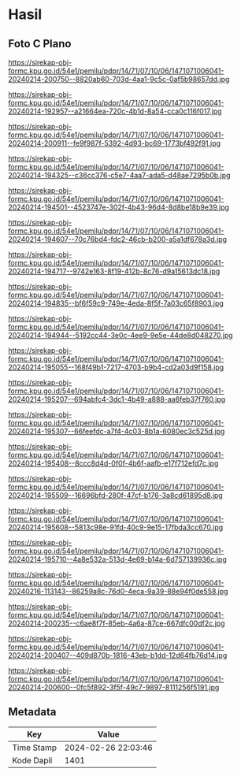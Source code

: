 # Hasil

## Foto C Plano

https://sirekap-obj-formc.kpu.go.id/54e1/pemilu/pdpr/14/71/07/10/06/1471071006041-20240214-200750--8820ab60-703d-4aa1-9c5c-0af5b98657dd.jpg

https://sirekap-obj-formc.kpu.go.id/54e1/pemilu/pdpr/14/71/07/10/06/1471071006041-20240214-192957--a21664ea-720c-4b1d-8a54-cca0c116f017.jpg

https://sirekap-obj-formc.kpu.go.id/54e1/pemilu/pdpr/14/71/07/10/06/1471071006041-20240214-200911--fe9f987f-5392-4d93-bc69-1773bf492f91.jpg

https://sirekap-obj-formc.kpu.go.id/54e1/pemilu/pdpr/14/71/07/10/06/1471071006041-20240214-194325--c36cc376-c5e7-4aa7-ada5-d48ae7295b0b.jpg

https://sirekap-obj-formc.kpu.go.id/54e1/pemilu/pdpr/14/71/07/10/06/1471071006041-20240214-194501--4523747e-302f-4b43-96d4-8d8be18b9e39.jpg

https://sirekap-obj-formc.kpu.go.id/54e1/pemilu/pdpr/14/71/07/10/06/1471071006041-20240214-194607--70c76bd4-fdc2-46cb-b200-a5a1df678a3d.jpg

https://sirekap-obj-formc.kpu.go.id/54e1/pemilu/pdpr/14/71/07/10/06/1471071006041-20240214-194717--9742e163-8f19-412b-8c76-d9a15613dc18.jpg

https://sirekap-obj-formc.kpu.go.id/54e1/pemilu/pdpr/14/71/07/10/06/1471071006041-20240214-194835--bf6f59c9-749e-4eda-8f5f-7a03c65f8903.jpg

https://sirekap-obj-formc.kpu.go.id/54e1/pemilu/pdpr/14/71/07/10/06/1471071006041-20240214-194944--5192cc44-3e0c-4ee9-9e5e-44de8d048270.jpg

https://sirekap-obj-formc.kpu.go.id/54e1/pemilu/pdpr/14/71/07/10/06/1471071006041-20240214-195055--168f49b1-7217-4703-b9b4-cd2a03d9f158.jpg

https://sirekap-obj-formc.kpu.go.id/54e1/pemilu/pdpr/14/71/07/10/06/1471071006041-20240214-195207--694abfc4-3dc1-4b49-a888-aa6feb37f760.jpg

https://sirekap-obj-formc.kpu.go.id/54e1/pemilu/pdpr/14/71/07/10/06/1471071006041-20240214-195307--66feefdc-a7f4-4c03-8b1a-6080ec3c525d.jpg

https://sirekap-obj-formc.kpu.go.id/54e1/pemilu/pdpr/14/71/07/10/06/1471071006041-20240214-195408--8ccc8d4d-0f0f-4b6f-aafb-e17f712efd7c.jpg

https://sirekap-obj-formc.kpu.go.id/54e1/pemilu/pdpr/14/71/07/10/06/1471071006041-20240214-195509--16696bfd-280f-47cf-b176-3a8cd61895d8.jpg

https://sirekap-obj-formc.kpu.go.id/54e1/pemilu/pdpr/14/71/07/10/06/1471071006041-20240214-195608--5813c98e-91fd-40c9-9e15-17fbda3cc670.jpg

https://sirekap-obj-formc.kpu.go.id/54e1/pemilu/pdpr/14/71/07/10/06/1471071006041-20240214-195710--4a8e532a-513d-4e69-b14a-6d757139936c.jpg

https://sirekap-obj-formc.kpu.go.id/54e1/pemilu/pdpr/14/71/07/10/06/1471071006041-20240216-113143--86259a8c-76d0-4eca-9a39-88e94f0de558.jpg

https://sirekap-obj-formc.kpu.go.id/54e1/pemilu/pdpr/14/71/07/10/06/1471071006041-20240214-200235--c6ae8f7f-85eb-4a6a-87ce-667dfc00df2c.jpg

https://sirekap-obj-formc.kpu.go.id/54e1/pemilu/pdpr/14/71/07/10/06/1471071006041-20240214-200407--409d870b-1816-43eb-b1dd-12d64fb76d14.jpg

https://sirekap-obj-formc.kpu.go.id/54e1/pemilu/pdpr/14/71/07/10/06/1471071006041-20240214-200600--0fc5f892-3f5f-49c7-9897-8111256f5191.jpg


## Metadata

| Key        | Value               |
| ---------- | ------------------- |
| Time Stamp | 2024-02-26 22:03:46 |
| Kode Dapil | 1401                |



